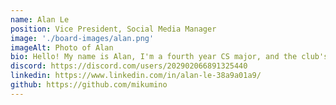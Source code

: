 ```yaml
---
name: Alan Le
position: Vice President, Social Media Manager
image: './board-images/alan.png'
imageAlt: Photo of Alan
bio: Hello! My name is Alan, I'm a fourth year CS major, and the club's vice president! I've been studying Japanese for a year now, mostly through watching anime and reading books and VN's. I started learning it because I like anime and thought it would be cool to just understand it one day. Some of my favorites are Bloom into You, Bocchi the Rock, and Oddtaxi. Ssome of my hobbies outside of Japanese are coffee and programming. Feel free to reach out if u wanna chat about something!
discord: https://discord.com/users/202902066891325440
linkedin: https://www.linkedin.com/in/alan-le-38a9a01a9/
github: https://github.com/mikumino
---
```


